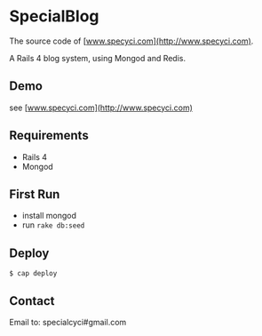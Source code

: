 SpecialBlog
===========

The source code of [www.specyci.com](http://www.specyci.com).

A Rails 4 blog system, using Mongod and Redis.

## Demo

see [www.specyci.com](http://www.specyci.com)

## Requirements

* Rails 4
* Mongod

## First Run

* install mongod
* run ```rake db:seed```

## Deploy

```
$ cap deploy
```

## Contact

Email to: specialcyci#gmail.com
